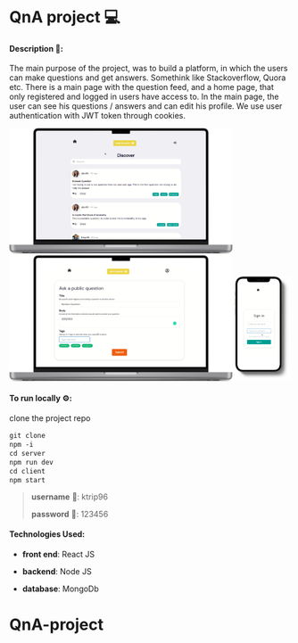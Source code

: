# QnA project 💻

#### Description :speech_balloon:: 
The main purpose of the project, was to build a platform, in which the users can make questions and get answers.
Somethink like Stackoverflow, Quora etc. There is a main page with the question feed, and a home page, that only registered and logged in users have access to.
In the main page, the user can see his questions / answers and can edit his profile.
We use user authentication with JWT token through cookies.


<p float="left">
  <img src="qna1.png" width="400" />

  <img src="qna2.png" width="400" /> 
  <img src="qna3.png" width="100" />
</p>

#### To run locally ⚙️:
clone the project repo

```
git clone
npm -i
cd server
npm run dev
cd client
npm start
```

> **username** 🧔: ktrip96
> 
> **password** 🔑: 123456

#### Technologies Used:
- **front end**:
React JS

- **backend**:
Node JS

- **database**:
MongoDb

# QnA-project
